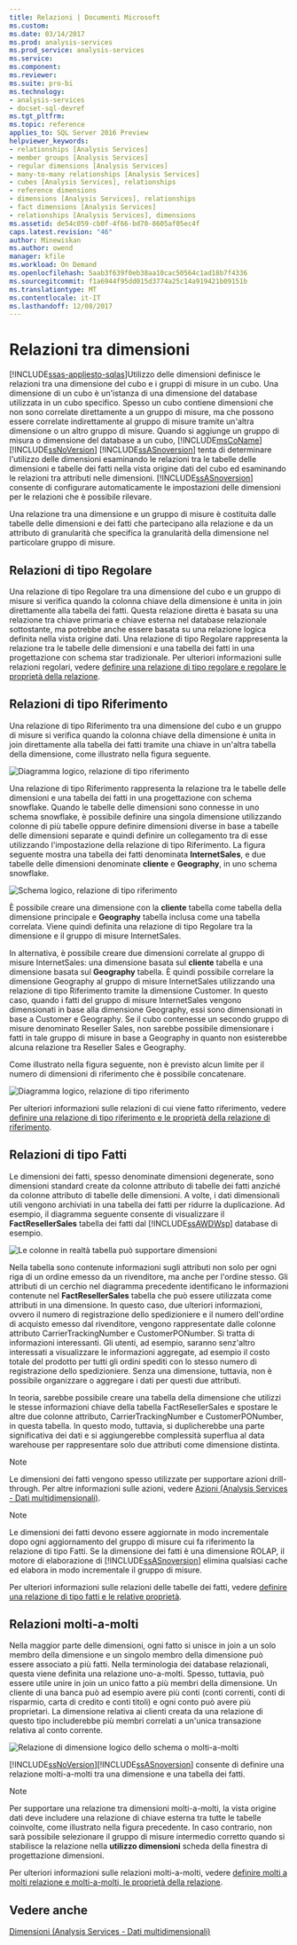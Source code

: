 ```yaml
---
title: Relazioni | Documenti Microsoft
ms.custom: 
ms.date: 03/14/2017
ms.prod: analysis-services
ms.prod_service: analysis-services
ms.service: 
ms.component: 
ms.reviewer: 
ms.suite: pro-bi
ms.technology:
- analysis-services
- docset-sql-devref
ms.tgt_pltfrm: 
ms.topic: reference
applies_to: SQL Server 2016 Preview
helpviewer_keywords:
- relationships [Analysis Services]
- member groups [Analysis Services]
- regular dimensions [Analysis Services]
- many-to-many relationships [Analysis Services]
- cubes [Analysis Services], relationships
- reference dimensions
- dimensions [Analysis Services], relationships
- fact dimensions [Analysis Services]
- relationships [Analysis Services], dimensions
ms.assetid: de54c059-cb0f-4f66-bd70-8605af05ec4f
caps.latest.revision: "46"
author: Minewiskan
ms.author: owend
manager: kfile
ms.workload: On Demand
ms.openlocfilehash: 5aab3f639f0eb38aa10cac50564c1ad18b7f4336
ms.sourcegitcommit: f1a6944f95dd015d3774a25c14a919421b09151b
ms.translationtype: MT
ms.contentlocale: it-IT
ms.lasthandoff: 12/08/2017
---
```

# <a name="dimension-relationships"></a>Relazioni tra dimensioni
[!INCLUDE[ssas-appliesto-sqlas](../../includes/ssas-appliesto-sqlas.md)]Utilizzo delle dimensioni definisce le relazioni tra una dimensione del cubo e i gruppi di misure in un cubo. Una dimensione di un cubo è un'istanza di una dimensione del database utilizzata in un cubo specifico. Spesso un cubo contiene dimensioni che non sono correlate direttamente a un gruppo di misure, ma che possono essere correlate indirettamente al gruppo di misure tramite un'altra dimensione o un altro gruppo di misure. Quando si aggiunge un gruppo di misura o dimensione del database a un cubo, [!INCLUDE[msCoName](../../includes/msconame-md.md)] [!INCLUDE[ssNoVersion](../../includes/ssnoversion-md.md)] [!INCLUDE[ssASnoversion](../../includes/ssasnoversion-md.md)] tenta di determinare l'utilizzo delle dimensioni esaminando le relazioni tra le tabelle delle dimensioni e tabelle dei fatti nella vista origine dati del cubo ed esaminando le relazioni tra attributi nelle dimensioni. [!INCLUDE[ssASnoversion](../../includes/ssasnoversion-md.md)] consente di configurare automaticamente le impostazioni delle dimensioni per le relazioni che è possibile rilevare.  
  
 Una relazione tra una dimensione e un gruppo di misure è costituita dalle tabelle delle dimensioni e dei fatti che partecipano alla relazione e da un attributo di granularità che specifica la granularità della dimensione nel particolare gruppo di misure.  
  
## <a name="regular-dimension-relationships"></a>Relazioni di tipo Regolare  
 Una relazione di tipo Regolare tra una dimensione del cubo e un gruppo di misure si verifica quando la colonna chiave della dimensione è unita in join direttamente alla tabella dei fatti. Questa relazione diretta è basata su una relazione tra chiave primaria e chiave esterna nel database relazionale sottostante, ma potrebbe anche essere basata su una relazione logica definita nella vista origine dati. Una relazione di tipo Regolare rappresenta la relazione tra le tabelle delle dimensioni e una tabella dei fatti in una progettazione con schema star tradizionale. Per ulteriori informazioni sulle relazioni regolari, vedere [definire una relazione di tipo regolare e regolare le proprietà della relazione](../../analysis-services/multidimensional-models/define-a-regular-relationship-and-regular-relationship-properties.md).  
  
## <a name="reference-dimension-relationships"></a>Relazioni di tipo Riferimento  
 Una relazione di tipo Riferimento tra una dimensione del cubo e un gruppo di misure si verifica quando la colonna chiave della dimensione è unita in join direttamente alla tabella dei fatti tramite una chiave in un'altra tabella della dimensione, come illustrato nella figura seguente.  
  
 ![Diagramma logico, relazione di tipo riferimento](../../analysis-services/multidimensional-models-olap-logical-cube-objects/media/as-refdimension1.gif "diagramma logico, relazione di tipo riferimento")  
  
 Una relazione di tipo Riferimento rappresenta la relazione tra le tabelle delle dimensioni e una tabella dei fatti in una progettazione con schema snowflake. Quando le tabelle delle dimensioni sono connesse in uno schema snowflake, è possibile definire una singola dimensione utilizzando colonne di più tabelle oppure definire dimensioni diverse in base a tabelle delle dimensioni separate e quindi definire un collegamento tra di esse utilizzando l'impostazione della relazione di tipo Riferimento. La figura seguente mostra una tabella dei fatti denominata **InternetSales**, e due tabelle delle dimensioni denominate **cliente** e **Geography**, in uno schema snowflake.  
  
 ![Schema logico, relazione di tipo riferimento](../../analysis-services/multidimensional-models-olap-logical-cube-objects/media/as-refdim-schema1.gif "schema logico, relazione di tipo riferimento")  
  
 È possibile creare una dimensione con la **cliente** tabella come tabella della dimensione principale e **Geography** tabella inclusa come una tabella correlata. Viene quindi definita una relazione di tipo Regolare tra la dimensione e il gruppo di misure InternetSales.  
  
 In alternativa, è possibile creare due dimensioni correlate al gruppo di misure InternetSales: una dimensione basata sul **cliente** tabella e una dimensione basata sul **Geography** tabella. È quindi possibile correlare la dimensione Geography al gruppo di misure InternetSales utilizzando una relazione di tipo Riferimento tramite la dimensione Customer. In questo caso, quando i fatti del gruppo di misure InternetSales vengono dimensionati in base alla dimensione Geography, essi sono dimensionati in base a Customer e Geography. Se il cubo contenesse un secondo gruppo di misure denominato Reseller Sales, non sarebbe possibile dimensionare i fatti in tale gruppo di misure in base a Geography in quanto non esisterebbe alcuna relazione tra Reseller Sales e Geography.  
  
 Come illustrato nella figura seguente, non è previsto alcun limite per il numero di dimensioni di riferimento che è possibile concatenare.  
  
 ![Diagramma logico, relazione di tipo riferimento](../../analysis-services/multidimensional-models-olap-logical-cube-objects/media/as-refdimension2.gif "diagramma logico, relazione di tipo riferimento")  
  
 Per ulteriori informazioni sulle relazioni di cui viene fatto riferimento, vedere [definire una relazione di tipo riferimento e le proprietà della relazione di riferimento](../../analysis-services/multidimensional-models/define-a-referenced-relationship-and-referenced-relationship-properties.md).  
  
## <a name="fact-dimension-relationships"></a>Relazioni di tipo Fatti  
 Le dimensioni dei fatti, spesso denominate dimensioni degenerate, sono dimensioni standard create da colonne attributo di tabelle dei fatti anziché da colonne attributo di tabelle delle dimensioni. A volte, i dati dimensionali utili vengono archiviati in una tabella dei fatti per ridurre la duplicazione. Ad esempio, il diagramma seguente consente di visualizzare il **FactResellerSales** tabella dei fatti dal [!INCLUDE[ssAWDWsp](../../includes/ssawdwsp-md.md)] database di esempio.  
  
 ![Le colonne in realtà tabella può supportare dimensioni](../../analysis-services/multidimensional-models-olap-logical-cube-objects/media/as-factdim.gif "colonne infatti tabella può supportare dimensioni")  
  
 Nella tabella sono contenute informazioni sugli attributi non solo per ogni riga di un ordine emesso da un rivenditore, ma anche per l'ordine stesso. Gli attributi di un cerchio nel diagramma precedente identificano le informazioni contenute nel **FactResellerSales** tabella che può essere utilizzata come attributi in una dimensione. In questo caso, due ulteriori informazioni, ovvero il numero di registrazione dello spedizioniere e il numero dell'ordine di acquisto emesso dal rivenditore, vengono rappresentate dalle colonne attributo CarrierTrackingNumber e CustomerPONumber. Si tratta di informazioni interessanti. Gli utenti, ad esempio, saranno senz'altro interessati a visualizzare le informazioni aggregate, ad esempio il costo totale del prodotto per tutti gli ordini spediti con lo stesso numero di registrazione dello spedizioniere. Senza una dimensione, tuttavia, non è possibile organizzare o aggregare i dati per questi due attributi.  
  
 In teoria, sarebbe possibile creare una tabella della dimensione che utilizzi le stesse informazioni chiave della tabella FactResellerSales e spostare le altre due colonne attributo, CarrierTrackingNumber e CustomerPONumber, in questa tabella. In questo modo, tuttavia, si duplicherebbe una parte significativa dei dati e si aggiungerebbe complessità superflua al data warehouse per rappresentare solo due attributi come dimensione distinta.  
  
> [!NOTE]  
>  Le dimensioni dei fatti vengono spesso utilizzate per supportare azioni drill-through. Per altre informazioni sulle azioni, vedere [Azioni &#40;Analysis Services - Dati multidimensionali&#41;](../../analysis-services/multidimensional-models/actions-analysis-services-multidimensional-data.md).  
  
> [!NOTE]  
>  Le dimensioni dei fatti devono essere aggiornate in modo incrementale dopo ogni aggiornamento del gruppo di misure cui fa riferimento la relazione di tipo Fatti. Se la dimensione dei fatti è una dimensione ROLAP, il motore di elaborazione di [!INCLUDE[ssASnoversion](../../includes/ssasnoversion-md.md)] elimina qualsiasi cache ed elabora in modo incrementale il gruppo di misure.  
  
 Per ulteriori informazioni sulle relazioni delle tabelle dei fatti, vedere [definire una relazione di tipo fatti e le relative proprietà](../../analysis-services/multidimensional-models/define-a-fact-relationship-and-fact-relationship-properties.md).  
  
## <a name="many-to-many-dimension-relationships"></a>Relazioni molti-a-molti  
 Nella maggior parte delle dimensioni, ogni fatto si unisce in join a un solo membro della dimensione e un singolo membro della dimensione può essere associato a più fatti. Nella terminologia dei database relazionali, questa viene definita una relazione uno-a-molti. Spesso, tuttavia, può essere utile unire in join un unico fatto a più membri della dimensione. Un cliente di una banca può ad esempio avere più conti (conti correnti, conti di risparmio, carta di credito e conti titoli) e ogni conto può avere più proprietari. La dimensione relativa ai clienti creata da una relazione di questo tipo includerebbe più membri correlati a un'unica transazione relativa al conto corrente.  
  
 ![Relazione di dimensione logico dello schema o molti-a-molti](../../analysis-services/multidimensional-models-olap-logical-cube-objects/media/as-many-dimension1.gif "relazione della dimensione logica dello schema o molti-a-molti")  
  
 [!INCLUDE[ssNoVersion](../../includes/ssnoversion-md.md)][!INCLUDE[ssASnoversion](../../includes/ssasnoversion-md.md)] consente di definire una relazione molti-a-molti tra una dimensione e una tabella dei fatti.  
  
> [!NOTE]  
>  Per supportare una relazione tra dimensioni molti-a-molti, la vista origine dati deve includere una relazione di chiave esterna tra tutte le tabelle coinvolte, come illustrato nella figura precedente. In caso contrario, non sarà possibile selezionare il gruppo di misure intermedio corretto quando si stabilisce la relazione nella **utilizzo dimensioni** scheda della finestra di progettazione dimensioni.  
  
 Per ulteriori informazioni sulle relazioni molti-a-molti, vedere [definire molti a molti relazione e molti-a-molti, le proprietà della relazione](../../analysis-services/multidimensional-models/define-a-many-to-many-relationship-and-many-to-many-relationship-properties.md).  
  
## <a name="see-also"></a>Vedere anche  
 [Dimensioni &#40;Analysis Services - Dati multidimensionali&#41;](../../analysis-services/multidimensional-models-olap-logical-dimension-objects/dimensions-analysis-services-multidimensional-data.md)  
  
  
